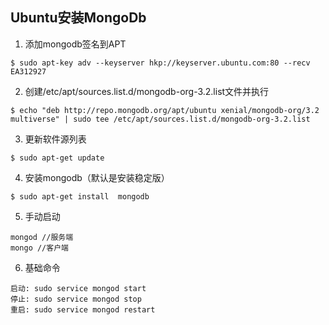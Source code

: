 ## Ubuntu安装MongoDb

1. 添加mongodb签名到APT
```
$ sudo apt-key adv --keyserver hkp://keyserver.ubuntu.com:80 --recv EA312927
```
2. 创建/etc/apt/sources.list.d/mongodb-org-3.2.list文件并执行
```
$ echo "deb http://repo.mongodb.org/apt/ubuntu xenial/mongodb-org/3.2 multiverse" | sudo tee /etc/apt/sources.list.d/mongodb-org-3.2.list
```
3. 更新软件源列表
```
$ sudo apt-get update
```
4. 安装mongodb（默认是安装稳定版）
```
$ sudo apt-get install  mongodb
```

5. 手动启动
```
mongod //服务端
mongo //客户端
```

6. 基础命令
```
启动: sudo service mongod start
停止: sudo service mongod stop
重启: sudo service mongod restart
```
